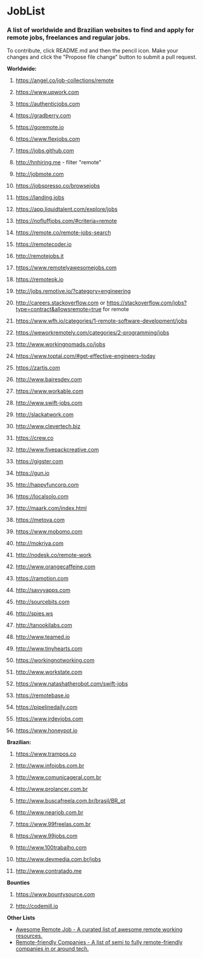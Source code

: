 # JobList
### A list of worldwide and Brazilian websites to find and apply for remote jobs, freelances and regular jobs.

To contribute, click README.md and then the pencil icon. Make your changes and click the "Propose file change" button to submit a pull request.

**Worldwide:**

1. https://angel.co/job-collections/remote

1. https://www.upwork.com

1. https://authenticjobs.com

1. https://gradberry.com

1. https://goremote.io

1. https://www.flexjobs.com

1. https://jobs.github.com

1. http://hnhiring.me - filter "remote"

1. http://jobmote.com

1. https://jobspresso.co/browsejobs

1. https://landing.jobs

1. https://app.liquidtalent.com/explore/jobs

1. https://nofluffjobs.com/#criteria=remote

1. https://remote.co/remote-jobs-search

1. https://remotecoder.io

1. http://remotejobs.it

1. https://www.remotelyawesomejobs.com

1. https://remoteok.io

1. http://jobs.remotive.io/?category=engineering

1. http://careers.stackoverflow.com or https://stackoverflow.com/jobs?type=contract&allowsremote=true for remote

1. https://www.wfh.io/categories/1-remote-software-development/jobs

1. https://weworkremotely.com/categories/2-programming/jobs

1. http://www.workingnomads.co/jobs

1. https://www.toptal.com/#get-effective-engineers-today

1. https://zartis.com

1. http://www.bairesdev.com

1. https://www.workable.com

1. http://www.swift-jobs.com

1. http://slackatwork.com

1. http://www.clevertech.biz

1. https://crew.co

1. http://www.fivepackcreative.com

1. https://gigster.com

1. https://gun.io

1. http://happyfuncorp.com

1. https://localsolo.com

1. http://maark.com/index.html

1. https://metova.com

1. https://www.mobomo.com

1. http://mokriya.com

1. http://nodesk.co/remote-work

1. http://www.orangecaffeine.com

1. https://ramotion.com

1. http://savvyapps.com

1. http://sourcebits.com

1. http://spies.ws

1. http://tanookilabs.com

1. http://www.teamed.io

1. http://www.tinyhearts.com

1. https://workingnotworking.com

1. http://www.workstate.com

1. https://www.natashatherobot.com/swift-jobs

1. https://remotebase.io

1. https://pipelinedaily.com

1. https://www.jrdevjobs.com

1. https://www.honeypot.io


**Brazilian:**

1. https://www.trampos.co

1. http://www.infojobs.com.br

1. http://www.comunicageral.com.br

1. http://www.prolancer.com.br

1. http://www.buscafreela.com.br/brasil/BR_pt

1. http://www.nearjob.com.br

1. https://www.99freelas.com.br

1. https://www.99jobs.com

1. http://www.100trabalho.com

1. http://www.devmedia.com.br/jobs

1. http://www.contratado.me

**Bounties**

1. https://www.bountysource.com

1. http://codemill.io

**Other Lists**

- [Awesome Remote Job - A curated list of awesome remote working resources.](https://github.com/lukasz-madon/awesome-remote-job)
- [Remote-friendly Companies - A list of semi to fully remote-friendly companies in or around tech.](https://github.com/jessicard/remote-jobs)

